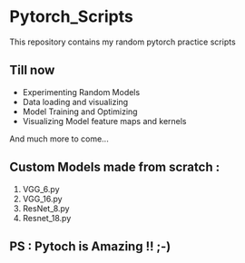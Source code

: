 # Pytorch_Scripts

This repository contains my random pytorch practice scripts

## Till now
<ul>
  <li>Experimenting Random Models</li>
  <li>Data loading and visualizing</li>
  <li>Model Training and Optimizing</li>
  <li>Visualizing Model feature maps and kernels</li>
</ul>
And much more to come...

## Custom Models made from scratch : 
<ol>
  <li> VGG_6.py </li>
  <li> VGG_16.py </li>
  <li> ResNet_8.py  </li>
  <li> Resnet_18.py	</li>
</ol>

## PS : Pytoch is Amazing !! ;-)
